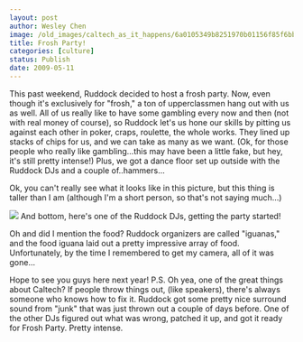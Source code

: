 ```yaml
---
layout: post
author: Wesley Chen
image: /old_images/caltech_as_it_happens/6a0105349b8251970b01156f85f6bb970c.jpg
title: Frosh Party!
categories: [culture]
status: Publish
date: 2009-05-11
---
```


This past weekend, Ruddock decided to host a frosh party. Now, even though it's exclusively for "frosh," a ton of upperclassmen hang out with us as well. All of us really like to have some gambling every now and then (not with real money of course), so Ruddock let's us hone our skills by pitting us against each other in poker, craps, roulette, the whole works. They lined up stacks of chips for us, and we can take as many as we want. 
(Ok, for those people who really like gambling...this may have been a little fake, but hey, it's still pretty intense!)
Plus, we got a dance floor set up outside with the Ruddock DJs and a couple of..hammers...

Ok, you can't really see what it looks like in this picture, but this thing is taller than I am (although I'm a short person, so that's not saying much...)

![](/old_images/caltech_as_it_happens/6a0105349b8251970b0115707bb799970b.jpg)
And bottom, here's one of the Ruddock DJs, getting the party started!

Oh and did I mention the food? Ruddock organizers are called "iguanas," and the food iguana laid out a pretty impressive array of food. Unfortunately, by the time I remembered to get my camera, all of it was gone...

Hope to see you guys here next year!
P.S. Oh yea, one of the great things about Caltech? If people throw things out, (like speakers), there's always someone who knows how to fix it. Ruddock got some pretty nice surround sound from "junk" that was just thrown out a couple of days before. One of the other DJs figured out what was wrong, patched it up, and got it ready for Frosh Party. Pretty intense.

